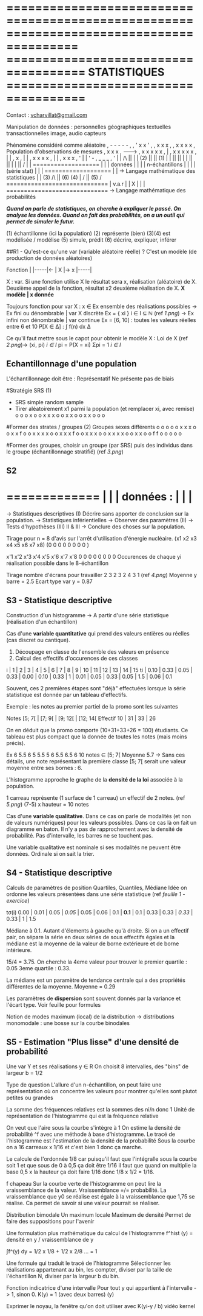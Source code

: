 ========================================================================================
===================================== STATISTIQUES =====================================
========================================================================================

Contact : vcharvillat@gmail.com

Manipulation de données :
	personnelles
	géographiques
	textuelles
	transactionnelles
	image, audio
	capteurs


Phénomène considéré comme aléatoire
					 , - - - -  - ,
				 , '       x   x   ' ,
			   ,      x     x    x     ,
			  ,  x      x     x    x    ,	Population d'observations de mesures
			 ,     x     x       x       ,
		---> ,  x      x   x  x      x   ,
		|	 ,    x      x    x  x    x  ,
		|	| ,       x                 ,
		|	|  ,   x      x   x    x   ,
		|	|	 ,   x       x   x  , '
		|	|	   ' - , _ _ _ ,  '
		|	|	   		/\	||
		|	|	   	(2)	||	|| (1)
		|	|	   		||	||
		|	|	   		||	||
		|	|	   		||	\/
		|	|	  ===================
		|	|	  | données		 	|
		|	|	  | n-échantillons 	|
		|	|	  | (série stat)	|
		|	|	  ===================
		|	|	  -> Langage mathématique des statistiques
		|	| (3)	/\ 		|| (6)
	(4)	|	\/		|| (5)	\/
	=============================
	| v.a.r						|
	| 		X					|
	| 							|
	=============================
	-> Langage mathématique des probabilités

***Quand on parle de statistiques, on cherche à expliquer le passé. On analyse les données.
Quand on fait des probabilités, on a un outil qui permet de simuler le futur.***

(1) échantillonne (ici la population)
(2) représente (bien)
(3)(4) est modélisée / modélise
(5) simule, prédit
(6) décrire, expliquer, inférer


##R1 - Qu'est-ce qu'une var (variable aléatoire réelle) ?
C'est un modèle (de production de données aléatoires)

Fonction
			|
	|-----|<-
	|  X  |-> x
	|-----|

X : var. 
Si une fonction utilise X le résultat sera x, réalisation (aléatoire) de X.
Deuxième appel de la fonction, résultat x2 deuxième réalisation de X.
**X modèle | x donnée**

Toujours fonction pour var X :
x ∈ Ex ensemble des réalisations possibles
	-> Ex fini ou dénombrable | var X discrète
		Ex = { xi } i ∈ I ⊆ ℕ (ref *1.png*)
	-> Ex infini non dénombrable | var continue
		Ex = [6, 10] : toutes les valeurs réelles entre 6 et 10
		P[X ∈ Δ] : ∫ f(n) dx
				   Δ

Ce qu'il faut mettre sous le capot pour obtenir le modèle X :
Loi de X (ref *2.png*)->
	(xi, pi) _i ∈ I_
	pi = P(X = xi)
	Σpi = 1
  _i ∈ I_


**Echantillonnage d'une population**
------------------------------------

L'échantillonnage doit être :
	Représentatif
	Ne présente pas de biais

#Stratégie SRS (1)
- SRS simple random sample
- Tirer aléatoirement x1 parmi la population (et remplacer xi, avec remise)
        o  o 
     o  x     o 
    o x   x x  o 
    o  x  x    o 
     o x    x o 
        o  o   

#Former des strates / groupes (2)
Groupes sexes différents
        o  o              o  o
     o x x x  o        o x x f  o
    o x x x x  o      o x x x f o
    o x  x   x o      o x x x x  o
     o x x   o        o f f    o
        o  o              o  o

#Former des groupes, choisir un groupe (par SRS) puis des individus dans le groupe (échantillonnage stratifié)
(ref *3.png*)


**S2**
------

=============
|			|
| données :	|
|			|
=============

-> Statistiques descriptives (I)
	Décrire sans apporter de conclusion sur la population.
-> Statistiques inférientielles
	-> Observer des paramètres (II)
	-> Tests d'hypothèses (III)
		II & III -> Conclure des choses sur la population.

Tirage pour n = 8 d'avis sur l'arrêt d'utilisation d'énergie nucléaire.
(x1 x2 x3 x4 x5 x6 x7 x8)
(0  0  0  0  0  0  0  0 )

x'1 x'2 x'3 x'4 x'5 x'6 x'7 x'8
 0   0   0   0   0   0   0   0
Occurences de chaque yi réalisation possible dans le 8-échantillon

Tirage nombre d'écrans pour travailler
2 3 2 3 2 4 3 1
(ref *4.png*)
	Moyenne y barre = 2.5
	Ecart type var y = 0.87


**S3 - Statistique descriptive**
--------------------------------

Construction d'un histogramme
-> A partir d'une série statistique (réalisation d'un échantillon)

Cas d'une **variable quantitative** qui prend des valeurs entières ou réelles (cas discret ou cantique).

1. Découpage en classe de l'ensemble des valeurs en présence
2. Calcul des effectifs d'occurences de ces classes

i  |  1   |  2   |  3   |  4   |  5   |  6   |  7   | 8 |  9   |  10  |  11  |  12  |  13 |  14  | 15
ti | 0.10 | 0.33 | 0.05 | 0.33 | 0.00 | 0.10 | 0.33 | 1 | 0.01 | 0.05 | 0.33 | 0.05 | 1.5 | 0.06 | 0.1

Souvent, ces 2 premières étapes sont "déjà" effectuées lorsque la série statistique est donnée par un tableau d'effectifs.

Exemple : les notes au premier partiel de la promo sont les suivantes

Notes		[5; 7[	|	[7; 9[	|	[9; 12[	|	[12; 14[
Effectif	10		|	31		|	33		|	26

On en déduit que la promo comporte (10+31+33+26 = 100) étudiants.
Ce tableau est plus compact que la donnée de toutes les notes (mais moins précis).

Ex 6 5.5 6 5 5.5 5 6 5.5 6.5 6
	10 notes ∈ [5; 7[
	Moyenne 5.7
-> Sans ces détails, une note représentant la première classe [5; 7[ serait une valeur moyenne entre ses bornes : 6.

L'histogramme approche le graphe de la **densité de la loi** associée à la population.

1 carreau représente (1 surface de 1 carreau) un effectif de 2 notes.
(ref *5.png*)
(7-5) x hauteur = 10 notes

Cas d'une **variable qualitative**. Dans ce cas on parle de modalités (et non de valeurs numériques) pour les valeurs possibles.
Dans ce cas là on fait un diagramme en baton. Il n'y a pas de rapprochement avec la densité de probabilité. 
Pas d'intervalle, les barres ne se touchent pas.

Une variable qualitative est nominale si ses modalités ne peuvent être données. Ordinale si on sait la trier. 

**S4 - Statistique descriptive**
--------------------------------

Calculs de paramètres de position Quartiles, Quantiles, Médiane
Idée on ordonne les valeurs présentées dans une série statistique
(ref *feuille 1 - exercice*)

tσ(i) 0.00 | 0.01 | 0.05 | *0.05* | 0.05 | 0.06 | 0.1 | **0.1** | 0.1 | 0.33 | 0.33 | *0.33* | 0.33 | 1 | 1.5

Médiane à 0.1. Autant d'élements à gauche qu'à droite.
Si on a un effectif pair, on sépare la série en deux séries de sous effectifs égales et la médiane est la moyenne de la valeur de borne extérieure et de borne intérieure.

15/4 = 3.75. On cherche la 4eme valeur pour trouver le premier quartile : 0.05
3eme quartile : 0.33.

La médiane est un paramètre de tendance centrale qui a des propriétés différentes de la moyenne.
Moyenne = 0.29

Les paramètres de **dispersion** sont souvent donnés par la variance et l'écart type.
Voir feuille pour formules

Notion de modes maximum (local) de la distribution
	-> distributions
		monomodale : une bosse sur la courbe
		binodales

**S5 - Estimation "Plus lisse" d'une densité de probabilité**
-------------------------------------------------------------

Une var Y et ses réalisations y ∈ R
On choisit 8 intervalles, des "bins" de largeur b = 1/2

Type de question
	L'allure d'un n-échantillon, on peut faire une représentation où on concentre les valeurs pour montrer qu'elles sont plutot petites ou grandes

La somme des fréquences relatives est la sommes des ni/n donc 1
Unité de représentation de l'histogramme qui est la fréquence relative

On veut que l'aire sous la courbe s'intègre à 1
On estime la densité de probabilité ^f avec une méthode à base d'histogramme.
Le tracé de l'histogramme est l'estimation de la densité de la probabilité
Sous la courbe on a 16 carreaux x 1/16 et c'est bien 1 donc ça marche. 

Le calcule de l'ordonnée
1/8 car puisqu'il faut que l'intégralle sous la courbe soit 1 et que sous de 0 à 0,5 ça doit être 1/16 il faut que quand on multiplie la base 0,5 x la hauteur ça doit faire 1/16 donc 1/8 x 1/2 = 1/16.

f chapeau
	Sur la courbe verte de l'histogramme on peut lire la vraissemblance de la valeur. Vraissemblance =/= probabilité. La vraissemblance que y0 se réalise est égale à la vraissemblance que 1,75 se réalise.
	Ca permet de savoir si une valeur pourrait se réaliser.

Distribution bimodale
	Un maximum locale
	Maximum de densité
	Permet de faire des suppositions pour l'avenir

Une formulation plus mathématique du calcul de l'histogramme
f^hist (y) = densité en y / vraissemblance de y

∫f^(y) dy = 1/2 x 1/8 + 1/2 x 2/8 ... = 1

Une formule qui traduit le tracé de l'histogramme
Sélectionner les réalisations appartenant au bin, les compter, diviser par la taille de l'échantillon N, diviser par la largeur b du bin.

Fonction indicatrice d'une intervalle
Pour tout y qui appartient à l'intervalle -> 1, sinon 0.
K(y) = 1 (avec deux barres) (y)

Exprimer le noyau, la fenêtre qu'on doit utiliser avec K(yi-y / b)
vidéo kernel 
